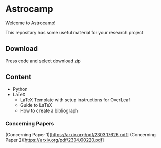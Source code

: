 # Astrocamp
Welcome to Astrocamp!

This repositary has some useful material for your research project
## Download 
Press code and select download zip

## Content

- Python
- LaTeX
  - LaTeX Template with setup instructions for OverLeaf
  - Guide to LaTeX
  - How to create a bibliograph

 ### Concerning Papers
 (Concerning Paper 1)[https://arxiv.org/pdf/2303.17626.pdf]
 (Concerning Paper 2)[https://arxiv.org/pdf/2304.00220.pdf]
